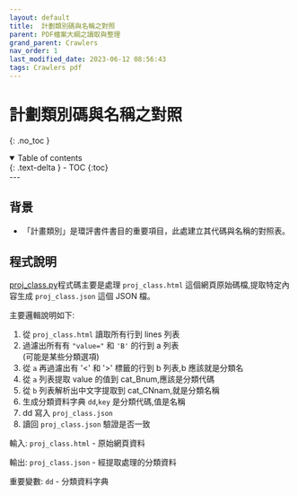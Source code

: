 ```yaml
---
layout: default
title:  計劃類別碼與名稱之對照
parent: PDF檔案大綱之讀取與整理
grand_parent: Crawlers
nav_order: 1
last_modified_date: 2023-06-12 08:56:43
tags: Crawlers pdf
---
```


# 計劃類別碼與名稱之對照
{: .no_toc }

<details open markdown="block">
  <summary>
    Table of contents
  </summary>
  {: .text-delta }
- TOC
{:toc}
</details>
---

## 背景

- 「計畫類別」是環評書件書目的重要項目，此處建立其代碼與名稱的對照表。

## 程式說明

[proj_class.py](./proj_class.py)程式碼主要是處理 `proj_class.html` 這個網頁原始碼檔,提取特定內容生成 `proj_class.json` 這個 JSON 檔。

主要邏輯說明如下:

1. 從 `proj_class.html` 讀取所有行到 lines 列表
2. 過濾出所有有 `"value="` 和 `'B'` 的行到 a 列表  
   (可能是某些分類選項)
3. 從 `a` 再過濾出有 '<' 和 '>' 標籤的行到 b 列表,b 應該就是分類名
4. 從 `a` 列表提取 value 的值到 cat_Bnum,應該是分類代碼
5. 從 `b` 列表解析出中文字提取到 cat_CNnam,就是分類名稱
6. 生成分類資料字典 `dd`,`key` 是分類代碼,值是名稱
7. dd 寫入 `proj_class.json`
8. 讀回 `proj_class.json` 驗證是否一致

輸入:
`proj_class.html` - 原始網頁資料 

輸出: 
`proj_class.json` - 經提取處理的分類資料

重要變數:
`dd` - 分類資料字典

